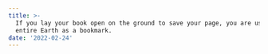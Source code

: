 ```yaml
---
title: >-
  If you lay your book open on the ground to save your page, you are using the
  entire Earth as a bookmark.
date: '2022-02-24'
---
```


